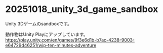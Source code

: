 # 20251018_unity_3d_game_sandbox
Unity 3Dゲームのsandboxです。

動作物はUnity Playにアップしています。
https://play.unity.com/en/games/9f3e6d1b-b7ac-4238-9003-e64729d46251/wip-ten-minutes-adventure